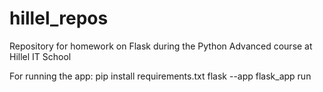 # hillel_repos
Repository for homework on Flask during the Python Advanced course at Hillel IT School

For running the app:
pip install requirements.txt
flask --app flask_app run

